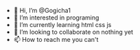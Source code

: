 - 👋 Hi, I’m @Gogicha1
- 👀 I’m interested in programing
- 🌱 I’m currently learning html css js
- 💞️ I’m looking to collaborate on nothing yet
- 📫 How to reach me you can't

<!---
Gogicha1/Gogicha1 is a ✨ special ✨ repository because its `README.md` (this file) appears on your GitHub profile.
You can click the Preview link to take a look at your changes.
--->
